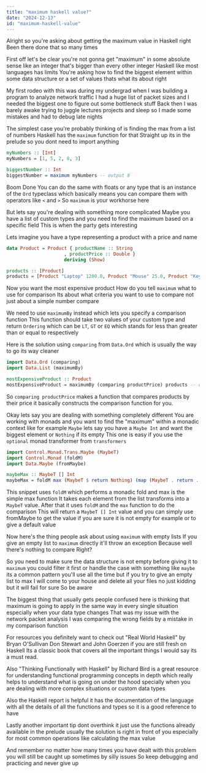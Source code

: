 ```yaml
---
title: "maximum haskell value?"
date: "2024-12-13"
id: "maximum-haskell-value"
---
```


Alright so you're asking about getting the maximum value in Haskell right Been there done that so many times

First off let's be clear you're not gonna get "maximum" in some absolute sense like an integer that's bigger than every other integer Haskell like most languages has limits You're asking how to find the biggest element within some data structure or a set of values thats what its about right

My first rodeo with this was during my undergrad when I was building a program to analyze network traffic I had a huge list of packet sizes and I needed the biggest one to figure out some bottleneck stuff Back then I was barely awake trying to juggle lectures projects and sleep so I made some mistakes and had to debug late nights

The simplest case you're probably thinking of is finding the max from a list of numbers Haskell has the `maximum` function for that Straight up its in the prelude so you dont need to import anything

```haskell
myNumbers :: [Int]
myNumbers = [1, 5, 2, 8, 3]

biggestNumber :: Int
biggestNumber = maximum myNumbers -- output 8
```

Boom Done You can do the same with floats or any type that is an instance of the `Ord` typeclass which basically means you can compare them with operators like `<` and `>` So `maximum` is your workhorse here

But lets say you're dealing with something more complicated Maybe you have a list of custom types and you need to find the maximum based on a specific field This is when the party gets interesting

Lets imagine you have a type representing a product with a price and name

```haskell
data Product = Product { productName :: String
                     , productPrice :: Double }
                     deriving (Show)

products :: [Product]
products = [Product "Laptop" 1200.0, Product "Mouse" 25.0, Product "Keyboard" 75.0, Product "Monitor" 300.0]

```

Now you want the most expensive product How do you tell `maximum` what to use for comparison Its about what criteria you want to use to compare not just about a simple number compare

We need to use `maximumBy` instead which lets you specify a comparison function This function should take two values of your custom type and return `Ordering` which can be `LT`, `GT` or `EQ` which stands for less than greater than or equal to respectively

Here is the solution using `comparing` from `Data.Ord` which is usually the way to go its way cleaner

```haskell
import Data.Ord (comparing)
import Data.List (maximumBy)

mostExpensiveProduct :: Product
mostExpensiveProduct = maximumBy (comparing productPrice) products -- output Product {productName = "Laptop", productPrice = 1200.0}
```

So `comparing productPrice` makes a function that compares products by their price it basically constructs the comparison function for you.

Okay lets say you are dealing with something completely different You are working with monads and you want to find the "maximum" within a monadic context like for example `Maybe` lets say you have a `Maybe Int` and want the biggest element or `Nothing` if its empty This one is easy if you use the `optional` monad transformer from `transformers`

```haskell
import Control.Monad.Trans.Maybe (MaybeT)
import Control.Monad (foldM)
import Data.Maybe (fromMaybe)

maybeMax :: MaybeT [] Int
maybeMax = foldM max (MaybeT $ return Nothing) (map (MaybeT . return . Just) [1,5,2,8,3])
```

This snippet uses `foldM` which performs a monadic fold and max is the simple max function It takes each element from the list transforms into a `MaybeT` value. After that it uses `foldM` and the `max` function to do the comparison This will return a `MaybeT [] Int` value and you can simply use fromMaybe to get the value if you are sure it is not empty for example or to give a default value

Now here's the thing people ask about using `maximum` with empty lists If you give an empty list to `maximum` directly it'll throw an exception Because well there's nothing to compare Right?

So you need to make sure the data structure is not empty before giving it to `maximum` you could filter it first or handle the case with something like `maybe` its a common pattern you'll use all the time but if you try to give an empty list to max I will come to your house and delete all your files no just kidding but it will fail for sure So be aware

The biggest thing that usually gets people confused here is thinking that maximum is going to apply in the same way in every single situation especially when your data type changes That was my issue with the network packet analysis I was comparing the wrong fields by a mistake in my comparison function

For resources you definitely want to check out "Real World Haskell" by Bryan O'Sullivan Don Stewart and John Goerzen if you are still fresh on Haskell Its a classic book that covers all the important things I would say its a must read.

Also "Thinking Functionally with Haskell" by Richard Bird is a great resource for understanding functional programming concepts in depth which really helps to understand what is going on under the hood specially when you are dealing with more complex situations or custom data types

Also the Haskell report is helpful it has the documentation of the language with all the details of all the functions and types so it is a good reference to have

Lastly another important tip dont overthink it just use the functions already available in the prelude usually the solution is right in front of you especially for most common operations like calculating the max value

And remember no matter how many times you have dealt with this problem you will still be caught up sometimes by silly issues So keep debugging and practicing and never give up
